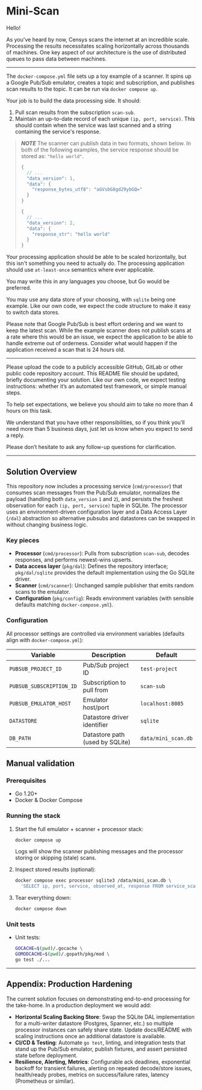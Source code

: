# Mini-Scan

Hello!

As you've heard by now, Censys scans the internet at an incredible scale. Processing the results necessitates scaling horizontally across thousands of machines. One key aspect of our architecture is the use of distributed queues to pass data between machines.

---

The `docker-compose.yml` file sets up a toy example of a scanner. It spins up a Google Pub/Sub emulator, creates a topic and subscription, and publishes scan results to the topic. It can be run via `docker compose up`.

Your job is to build the data processing side. It should:

1. Pull scan results from the subscription `scan-sub`.
2. Maintain an up-to-date record of each unique `(ip, port, service)`. This should contain when the service was last scanned and a string containing the service's response.

> **_NOTE_**
> The scanner can publish data in two formats, shown below. In both of the following examples, the service response should be stored as: `"hello world"`.
>
> ```javascript
> {
>   // ...
>   "data_version": 1,
>   "data": {
>     "response_bytes_utf8": "aGVsbG8gd29ybGQ="
>   }
> }
>
> {
>   // ...
>   "data_version": 2,
>   "data": {
>     "response_str": "hello world"
>   }
> }
> ```

Your processing application should be able to be scaled horizontally, but this isn't something you need to actually do. The processing application should use `at-least-once` semantics where ever applicable.

You may write this in any languages you choose, but Go would be preferred.

You may use any data store of your choosing, with `sqlite` being one example. Like our own code, we expect the code structure to make it easy to switch data stores.

Please note that Google Pub/Sub is best effort ordering and we want to keep the latest scan. While the example scanner does not publish scans at a rate where this would be an issue, we expect the application to be able to handle extreme out of orderness. Consider what would happen if the application received a scan that is 24 hours old.

---

Please upload the code to a publicly accessible GitHub, GitLab or other public code repository account. This README file should be updated, briefly documenting your solution. Like our own code, we expect testing instructions: whether it’s an automated test framework, or simple manual steps.

To help set expectations, we believe you should aim to take no more than 4 hours on this task.

We understand that you have other responsibilities, so if you think you’ll need more than 5 business days, just let us know when you expect to send a reply.

Please don’t hesitate to ask any follow-up questions for clarification.

---

## Solution Overview

This repository now includes a processing service (`cmd/processor`) that consumes scan messages from the Pub/Sub emulator, normalizes the payload (handling both `data_version` `1` and `2`), and persists the freshest observation for each `(ip, port, service)` tuple in SQLite. The processor uses an environment-driven configuration layer and a Data Access Layer (`/dal`) abstraction so alternative pubsubs and datastores can be swapped in without changing business logic.

### Key pieces
- **Processor** (`cmd/processor`): Pulls from subscription `scan-sub`, decodes responses, and performs newest-wins upserts.
- **Data access layer** (`pkg/dal`): Defines the repository interface; `pkg/dal/sqlite` provides the default implementation using the Go SQLite driver.
- **Scanner** (`cmd/scanner`): Unchanged sample publisher that emits random scans to the emulator.
- **Configuration** (`pkg/config`): Reads environment variables (with sensible defaults matching `docker-compose.yml`).

### Configuration
All processor settings are controlled via environment variables (defaults align with `docker-compose.yml`):

| Variable | Description | Default |
| --- | --- | --- |
| `PUBSUB_PROJECT_ID` | Pub/Sub project ID | `test-project` |
| `PUBSUB_SUBSCRIPTION_ID` | Subscription to pull from | `scan-sub` |
| `PUBSUB_EMULATOR_HOST` | Emulator host/port | `localhost:8085` |
| `DATASTORE` | Datastore driver identifier | `sqlite` |
| `DB_PATH` | Datastore path (used by SQLite) | `data/mini_scan.db` |


## Manual validation

### Prerequisites
- Go 1.20+
- Docker & Docker Compose

### Running the stack

1. Start the full emulator + scanner + processor stack:
   ```sh
   docker compose up
   ```
   Logs will show the scanner publishing messages and the processor storing or skipping (stale) scans.

2. Inspect stored results (optional):
   ```sh
   docker compose exec processor sqlite3 /data/mini_scan.db \
     'SELECT ip, port, service, observed_at, response FROM service_scans LIMIT 5;'
   ```

3. Tear everything down:
   ```sh
   docker compose down
   ```

### Unit tests

- Unit tests:
  ```sh
  GOCACHE=$(pwd)/.gocache \
  GOMODCACHE=$(pwd)/.gopath/pkg/mod \
  go test ./...
  ```

---

## Appendix: Production Hardening

The current solution focuses on demonstrating end-to-end processing for the take-home. In a production deployment we would add:


- **Horizontal Scaling Backing Store**: Swap the SQLite DAL implementation for a multi-writer datastore (Postgres, Spanner, etc.) so multiple processor instances can safely share state. Update docs/README with scaling instructions once an additional datastore is available.
- **CI/CD & Testing**: Automate `go test`, linting, and integration tests that stand up the Pub/Sub emulator, publish fixtures, and assert persisted state before deployment.
- **Resilience, Alerting, Metrics**: Configurable ack deadlines, exponential backoff for transient failures, alerting on repeated decode/store issues, health/ready probes, metrics on success/failure rates, latency (Prometheus or similar).